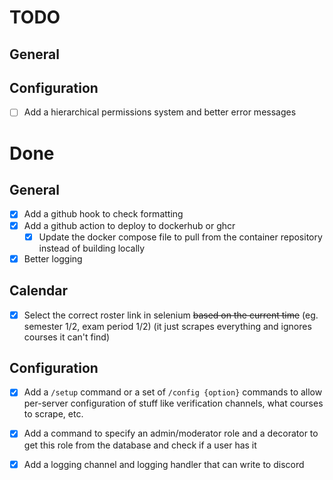 # TODO

## General

## Configuration

 - [ ] Add a hierarchical permissions system and better error messages

# Done

## General

 - [x] Add a github hook to check formatting
 - [x] Add a github action to deploy to dockerhub or ghcr
   - [x] Update the docker compose file to pull from the container repository
         instead of building locally
 - [x] Better logging

## Calendar

 - [x] Select the correct roster link in selenium ~~based on the current time~~
       (eg. semester 1/2, exam period 1/2) (it just scrapes everything and
	   ignores courses it can't find)
## Configuration

 - [x] Add a `/setup` command or a set of `/config {option}` commands to allow
       per-server configuration of stuff like verification channels, what
	   courses to scrape, etc.
 - [x] Add a command to specify an admin/moderator role and a decorator to
       get this role from the database and check if a user has it
 - [x] Add a logging channel and logging handler that can write to discord

